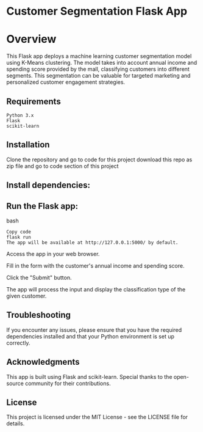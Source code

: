 # Customer Segmentation Flask App
# Overview

This Flask app deploys a machine learning customer segmentation model using K-Means clustering. The model takes into account annual income and spending score provided by the mall, classifying customers into different segments. This segmentation can be valuable for targeted marketing and personalized customer engagement strategies.

## Requirements
    Python 3.x
    Flask
    scikit-learn
## Installation
Clone the repository and go to code for this project
download this repo as zip file and go to code section of this project

## Install dependencies:

## Run the Flask app:

bash
```
Copy code
flask run
The app will be available at http://127.0.0.1:5000/ by default.
```
Access the app in your web browser.

Fill in the form with the customer's annual income and spending score.

Click the "Submit" button.

The app will process the input and display the classification type of the given customer.

## Troubleshooting
If you encounter any issues, please ensure that you have the required dependencies installed and that your Python environment is set up correctly.

## Acknowledgments
This app is built using Flask and scikit-learn. Special thanks to the open-source community for their contributions.

## License
This project is licensed under the MIT License - see the LICENSE file for details.